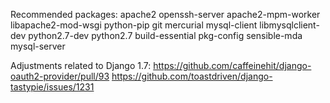 Recommended packages:
apache2 openssh-server apache2-mpm-worker libapache2-mod-wsgi python-pip git mercurial mysql-client libmysqlclient-dev python2.7-dev python2.7 build-essential pkg-config sensible-mda mysql-server

Adjustments related to Django 1.7:
https://github.com/caffeinehit/django-oauth2-provider/pull/93
https://github.com/toastdriven/django-tastypie/issues/1231
